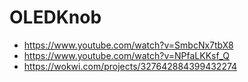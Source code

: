 # OLEDKnob

- https://www.youtube.com/watch?v=SmbcNx7tbX8
- https://www.youtube.com/watch?v=NPfaLKKsf_Q
- https://wokwi.com/projects/327642884399432274
